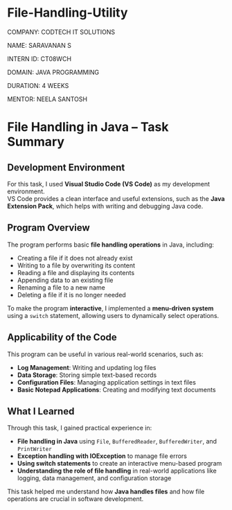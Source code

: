 # File-Handling-Utility
COMPANY: CODTECH IT SOLUTIONS

NAME: SARAVANAN S

INTERN ID: CT08WCH

DOMAIN: JAVA PROGRAMMING

DURATION: 4 WEEKS

MENTOR: NEELA SANTOSH

# File Handling in Java – Task Summary

## Development Environment  
For this task, I used **Visual Studio Code (VS Code)** as my development environment.  
VS Code provides a clean interface and useful extensions, such as the **Java Extension Pack**, which helps with writing and debugging Java code.  

## Program Overview  
The program performs basic **file handling operations** in Java, including:  
- Creating a file if it does not already exist  
- Writing to a file by overwriting its content  
- Reading a file and displaying its contents  
- Appending data to an existing file  
- Renaming a file to a new name  
- Deleting a file if it is no longer needed  

To make the program **interactive**, I implemented a **menu-driven system** using a `switch` statement, allowing users to dynamically select operations.  

## Applicability of the Code  
This program can be useful in various real-world scenarios, such as:  
- **Log Management**: Writing and updating log files  
- **Data Storage**: Storing simple text-based records  
- **Configuration Files**: Managing application settings in text files  
- **Basic Notepad Applications**: Creating and modifying text documents  

## What I Learned  
Through this task, I gained practical experience in:  
- **File handling in Java** using `File`, `BufferedReader`, `BufferedWriter`, and `PrintWriter`  
- **Exception handling with IOException** to manage file errors  
- **Using switch statements** to create an interactive menu-based program  
- **Understanding the role of file handling** in real-world applications like logging, data management, and configuration storage  

This task helped me understand how **Java handles files** and how file operations are crucial in software development.  
